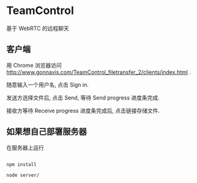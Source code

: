 # TeamControl

基于 WebRTC 的远程聊天


## 客户端

用 Chrome 浏览器访问 http://www.gonnavis.com/TeamControl_filetransfer_2/clients/index.html .

随意输入一个用户名, 点击 Sign in.

发送方选择文件后, 点击 Send, 等待 Send progress 进度条完成.

接收方等待 Receive progress 进度条完成后, 点击链接存储文件.

## 如果想自己部署服务器

在服务器上运行

```

npm install

node server/

```
